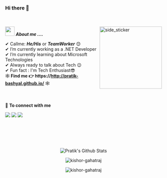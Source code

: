 ### Hi there 👋
<br><br>
<img align="right" width=200px height=200px alt="side_sticker" src="https://media.giphy.com/media/TEnXkcsHrP4YedChhA/giphy.gif" />
<img src="https://media.giphy.com/media/iY8CRBdQXODJSCERIr/giphy.gif" width="30px">&nbsp;***About me ....***


✔ Callme: ***He/His*** or ***TeamWorker*** 😊 <br>
✔ I’m currently working as a .NET Developer<br>
✔ I’m currently learning about Microsoft Technologies<br>
✔ Always ready to talk about Tech 😉<br>
✔ Fun fact : I'm Tech Enthusiast😎<br>
🕸 **Find me 👉 https://http://pratik-bashyal.github.io/** 🕸 <br><br><br>
<summary>🤝 <b>To connect with me</b></summary>

<p align = "center">
 
[<img src ="https://img.shields.io/badge/portfolio-%23.svg?&style=for-the-badge&logo=&logoColor=white%22">](https://http//pratik-bashyal.github.io/)
[<img src="https://img.shields.io/badge/twitter-%231DA1F2.svg?&style=for-the-badge&logo=twitter&logoColor=white" />](https://twitter.com/pratik_bashyal) 
[<img src="https://img.shields.io/badge/linkedin-%230077B5.svg?&style=for-the-badge&logo=linkedin&logoColor=white" />](https://www.linkedin.com/in/pratik-bashyal-31221316b/)



</p>

<br><br><br><br>

<p align='center'>
  <img align="center" src="https://github-readme-stats.vercel.app/api?username=pratik-bashyal&show_icons=true&title_color=fff&icon_color=79ff97&text_color=efefef&bg_color=24292e" alt="Pratik's Github Stats">
</p>





<p align='center'>
  <img align="center" src="https://github-readme-stats.vercel.app/api/top-langs?username=kishor-gahatraj&show_icons=true&locale=en&layout=compact&theme=chartreuse-dark" alt="kishor-gahatraj" />  
</p>      
  
<p align='center'>  
   <img align="center" src="https://github-profile-trophy.vercel.app/?username=kishor-gahatraj&theme=juicyfresh&no-bg=true" alt="kishor-gahatraj" />  

</p>


